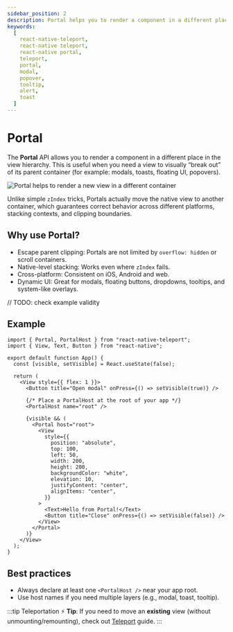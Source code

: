 ```yaml
---
sidebar_position: 2
description: Portal helps you to render a component in a different place in the view hierarchy.
keywords:
  [
    react-native-teleport,
    react-native teleport,
    react-native portal,
    teleport,
    portal,
    modal,
    popover,
    tooltip,
    alert,
    toast
  ]
---
```


# Portal

The **Portal** API allows you to render a component in a different place in the view hierarchy.
This is useful when you need a view to visually “break out” of its parent container (for example: modals, toasts, floating UI, popovers).

<div className="lottie">
  <img src={require("@site/static/img/gifs/portal.png").default} alt="Portal helps to render a new view in a different container" />
</div>

Unlike simple `zIndex` tricks, Portals actually move the native view to another container, which guarantees correct behavior across different platforms, stacking contexts, and clipping boundaries.

## Why use Portal?

- Escape parent clipping: Portals are not limited by `overflow: hidden` or scroll containers.
- Native-level stacking: Works even where `zIndex` fails.
- Cross-platform: Consistent on iOS, Android and web.
- Dynamic UI: Great for modals, floating buttons, dropdowns, tooltips, and system-like overlays.

// TODO: check example validity

## Example

```tsx
import { Portal, PortalHost } from "react-native-teleport";
import { View, Text, Button } from "react-native";

export default function App() {
  const [visible, setVisible] = React.useState(false);

  return (
    <View style={{ flex: 1 }}>
      <Button title="Open modal" onPress={() => setVisible(true)} />

      {/* Place a PortalHost at the root of your app */}
      <PortalHost name="root" />

      {visible && (
        <Portal host="root">
          <View
            style={{
              position: "absolute",
              top: 100,
              left: 50,
              width: 200,
              height: 200,
              backgroundColor: "white",
              elevation: 10,
              justifyContent: "center",
              alignItems: "center",
            }}
          >
            <Text>Hello from Portal!</Text>
            <Button title="Close" onPress={() => setVisible(false)} />
          </View>
        </Portal>
      )}
    </View>
  );
}
```

## Best practices

- Always declare at least one `<PortalHost />` near your app root.
- Use host names if you need multiple layers (e.g., modal, toast, tooltip).

:::tip Teleportation
⚡ **Tip**: If you need to move an **existing** view (without unmounting/remounting), check out [Teleport](./teleport) guide.
:::
